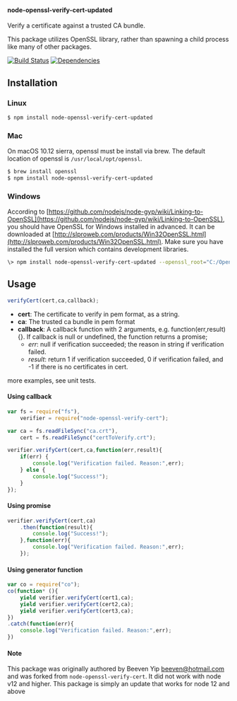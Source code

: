 #### node-openssl-verify-cert-updated

Verify a certificate against a trusted CA bundle.

This package utilizes OpenSSL library, rather than spawning a child process like many of other packages.

[![Build Status](https://travis-ci.org/beeven/node-openssl-verify-cert.svg?branch=master)](https://travis-ci.org/beeven/node-openssl-verify-cert)
[![Dependencies](https://david-dm.org/beeven/node-openssl-verify-cert.svg)](https://david-dm.org/beeven/node-openssl-verify-cert)



Installation
-------------
### Linux
```bash
$ npm install node-openssl-verify-cert-updated
```

### Mac
On macOS 10.12 sierra, openssl must be install via brew. The default location of openssl is ```/usr/local/opt/openssl```.
```bash
$ brew install openssl
$ npm install node-openssl-verify-cert-updated
```

### Windows
According to [https://github.com/nodejs/node-gyp/wiki/Linking-to-OpenSSL](https://github.com/nodejs/node-gyp/wiki/Linking-to-OpenSSL),
you should have OpenSSL for Windows installed in advanced.
It can be downloaded at  [http://slproweb.com/products/Win32OpenSSL.html](http://slproweb.com/products/Win32OpenSSL.html).
Make sure you have installed the full version which contains development libraries.

```bash
\> npm install node-openssl-verify-cert-updated --openssl_root="C:/OpenSSL-Win64 (where openssl is installed)"
```

Usage
----------
```javascript
verifyCert(cert,ca,callback);
```
- **cert**: The certificate to verify in pem format, as a string.
- **ca**: The trusted ca bundle in pem format
- **callback**: A callback function with 2 arguments, e.g.  function(err,result){}. If callback is null or undefined, the function returns a promise;
    - *err*: null if verification succeeded; the reason in string if verification failed.
    - *result*: return 1 if verification succeeded,
0 if verification failed,
and -1 if there is no certificates in cert.

more examples, see unit tests.

#### Using callback
```javascript
var fs = require("fs"),
    verifier = require("node-openssl-verify-cert");

var ca = fs.readFileSync("ca.crt"),
    cert = fs.readFileSync("certToVerify.crt");

verifier.verifyCert(cert,ca,function(err,result){
    if(err) {
        console.log("Verification failed. Reason:",err);
    } else {
        console.log("Success!");
    }
});
```
#### Using promise
```javascript
verifier.verifyCert(cert,ca)
    .then(function(result){
        console.log("Success!");
    },function(err){
        console.log("Verification failed. Reason:",err);
    });

```
#### Using generator function
```javascript
var co = require("co");
co(function* (){
    yield verifier.verifyCert(cert1,ca);
    yield verifier.verifyCert(cert2,ca);
    yield verifier.verifyCert(cert3,ca);
})
.catch(function(err){
    console.log("Verification failed. Reason:",err);
})

```

#### Note 
This package was originally authored by Beeven Yip <beeven@hotmail.com> and was forked from `node-openssl-verify-cert`.
It did not work with node v12 and higher. This package is simply an update that works for node 12 and above
